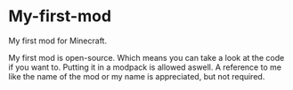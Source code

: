My-first-mod
============

My first mod for Minecraft.

My first mod is open-source. Which means you can take a look at the code if you want to. Putting it in a modpack is
allowed aswell. A reference to me like the name of the mod or my name is appreciated, but not required.
